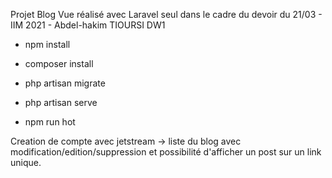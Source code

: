 Projet Blog Vue réalisé avec Laravel seul dans le cadre du devoir du 21/03 - IIM 2021 - Abdel-hakim TIOURSI DW1

- npm install 

- composer install 

- php artisan migrate

- php artisan serve

- npm run hot

Creation de compte avec jetstream -> liste du blog avec modification/edition/suppression 
et possibilité d'afficher un post sur un link unique.
